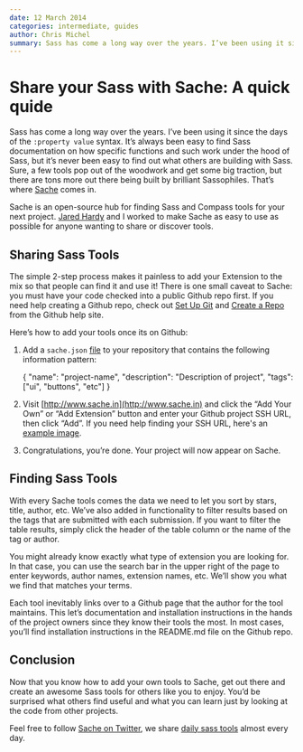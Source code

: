 ```yaml
---
date: 12 March 2014
categories: intermediate, guides
author: Chris Michel
summary: Sass has come a long way over the years. I’ve been using it since the days of the `:property value` syntax. It’s always been easy to find Sass documentation on how specific functions and such work under the hood of Sass, but it’s never been easy to find out what others are building.
---
```


# Share your Sass with Sache: A quick quide

Sass has come a long way over the years. I’ve been using it since the days of the `:property value` syntax. It’s always been easy to find Sass documentation on how specific functions and such work under the hood of Sass, but it’s never been easy to find out what others are building with Sass. Sure, a few tools pop out of the woodwork and get some big traction, but there are tons more out there being built by brilliant Sassophiles. That’s where [Sache](http://www.sache.in) comes in.

Sache is an open-source hub for finding Sass and Compass tools for your next project. [Jared Hardy](http://www.twitter.com/jaredhardy) and I worked to make Sache as easy to use as possible for anyone wanting to share or discover tools.

## Sharing Sass Tools

The simple 2-step process makes it painless to add your Extension to the mix so that people can find it and use it! There is one small caveat to Sache: you must have your code checked into a public Github repo first. If you need help creating a Github repo, check out [Set Up Git](https://help.github.com/articles/set-up-git) and [Create a Repo](https://help.github.com/articles/create-a-repo) from the Github help site.

Here’s how to add your tools once its on Github:

1) Add a `sache.json` [file](https://github.com/jhardy/Sassy-Buttons/blob/master/sache.json) to your repository that contains the following information pattern:

    {
        "name": "project-name",
        "description": "Description of project",
        "tags": ["ui", "buttons", "etc"]
    }

2) Visit [http://www.sache.in](http://www.sache.in) and click the “Add Your Own” or “Add Extension” button and enter your Github project SSH URL, then click “Add”. If you need help finding your SSH URL, here's an [example image](http://d.pr/i/GN5).

3) Congratulations, you’re done. Your project will now appear on Sache.

## Finding Sass Tools

With every Sache tools comes the data we need to let you sort by stars, title, author, etc. We’ve also added in functionality to filter results based on the tags that are submitted with each submission. If you want to filter the table results, simply click the header of the table column or the name of the tag or author.

You might already know exactly what type of extension you are looking for. In that case, you can use the search bar in the upper right of the page to enter keywords, author names, extension names, etc. We’ll show you what we find that matches your terms.

Each tool inevitably links over to a Github page that the author for the tool maintains. This let’s documentation and installation instructions in the hands of the project owners since they know their tools the most. In most cases, you’ll find installation instructions in the README.md file on the Github repo.

## Conclusion

Now that you know how to add your own tools to Sache, get out there and create an awesome Sass tools for others like you to enjoy. You’d be surprised what others find useful and what you can learn just by looking at the code from other projects.

Feel free to follow [Sache on Twitter](http://www.twitter.com/sache_in), we share [daily sass tools](https://twitter.com/search?q=%23DailySassTool&src=hash) almost every day.